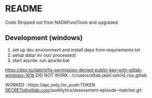 
# README

Code Stripped out from NADAFuncTools and upgraded.

## Development (windows)

1. set up dev environment and install deps from requirements.txt
2. setup data/ in/ out/ processed/
3. start azurite: run azurite.bat


https://dev.to/datmt/fix-permission-denied-public-key-with-gitlab-windows-161b
DID NOT WORK :
/c/users/aftab.jalal/.ssh/id_rsa_gitlab


WORKED : 
https://api_only_for_push:TOKEN SECRETs@gitlab.com/auditlytics/assessment-episode-matcher.git

